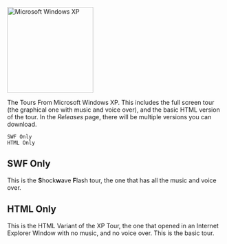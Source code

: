 <img src="https://pngimg.com/uploads/windows_logos/windows_logos_PNG44.png" width = 200 title="Microsoft Windows XP">

The Tours From Microsoft Windows XP. This includes the full screen tour (the graphical one with music and voice over), and the basic HTML version of the tour. In the *Releases* page, there will be multiple versions you can download.

```
SWF Only
HTML Only
```

## SWF Only
This is the **S**hock**w**ave **F**lash tour, the one that has all the music and voice over.

## HTML Only
This is the HTML Variant of the XP Tour, the one that opened in an Internet Explorer Window with no music, and no voice over. This is the basic tour.
